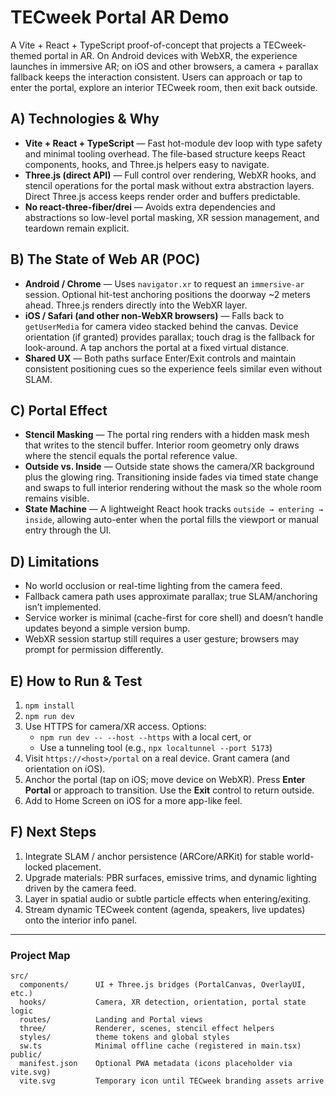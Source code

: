 # TECweek Portal AR Demo

A Vite + React + TypeScript proof-of-concept that projects a TECweek-themed portal in AR. On Android devices with WebXR, the experience launches in immersive AR; on iOS and other browsers, a camera + parallax fallback keeps the interaction consistent. Users can approach or tap to enter the portal, explore an interior TECweek room, then exit back outside.

## A) Technologies & Why

- **Vite + React + TypeScript** &mdash; Fast hot-module dev loop with type safety and minimal tooling overhead. The file-based structure keeps React components, hooks, and Three.js helpers easy to navigate.
- **Three.js (direct API)** &mdash; Full control over rendering, WebXR hooks, and stencil operations for the portal mask without extra abstraction layers. Direct Three.js access keeps render order and buffers predictable.
- **No react-three-fiber/drei** &mdash; Avoids extra dependencies and abstractions so low-level portal masking, XR session management, and teardown remain explicit.

## B) The State of Web AR (POC)

- **Android / Chrome** — Uses `navigator.xr` to request an `immersive-ar` session. Optional hit-test anchoring positions the doorway ~2 meters ahead. Three.js renders directly into the WebXR layer.
- **iOS / Safari (and other non-WebXR browsers)** — Falls back to `getUserMedia` for camera video stacked behind the canvas. Device orientation (if granted) provides parallax; touch drag is the fallback for look-around. A tap anchors the portal at a fixed virtual distance.
- **Shared UX** — Both paths surface Enter/Exit controls and maintain consistent positioning cues so the experience feels similar even without SLAM.

## C) Portal Effect

- **Stencil Masking** — The portal ring renders with a hidden mask mesh that writes to the stencil buffer. Interior room geometry only draws where the stencil equals the portal reference value.
- **Outside vs. Inside** — Outside state shows the camera/XR background plus the glowing ring. Transitioning inside fades via timed state change and swaps to full interior rendering without the mask so the whole room remains visible.
- **State Machine** — A lightweight React hook tracks `outside → entering → inside`, allowing auto-enter when the portal fills the viewport or manual entry through the UI.

## D) Limitations

- No world occlusion or real-time lighting from the camera feed.
- Fallback camera path uses approximate parallax; true SLAM/anchoring isn’t implemented.
- Service worker is minimal (cache-first for core shell) and doesn’t handle updates beyond a simple version bump.
- WebXR session startup still requires a user gesture; browsers may prompt for permission differently.

## E) How to Run & Test

1. `npm install`
2. `npm run dev`
3. Use HTTPS for camera/XR access. Options:
   - `npm run dev -- --host --https` with a local cert, or
   - Use a tunneling tool (e.g., `npx localtunnel --port 5173`)
4. Visit `https://<host>/portal` on a real device. Grant camera (and orientation on iOS).
5. Anchor the portal (tap on iOS; move device on WebXR). Press **Enter Portal** or approach to transition. Use the **Exit** control to return outside.
6. Add to Home Screen on iOS for a more app-like feel.

## F) Next Steps

1. Integrate SLAM / anchor persistence (ARCore/ARKit) for stable world-locked placement.
2. Upgrade materials: PBR surfaces, emissive trims, and dynamic lighting driven by the camera feed.
3. Layer in spatial audio or subtle particle effects when entering/exiting.
4. Stream dynamic TECweek content (agenda, speakers, live updates) onto the interior info panel.

---

### Project Map

```
src/
  components/      UI + Three.js bridges (PortalCanvas, OverlayUI, etc.)
  hooks/           Camera, XR detection, orientation, portal state logic
  routes/          Landing and Portal views
  three/           Renderer, scenes, stencil effect helpers
  styles/          theme tokens and global styles
  sw.ts            Minimal offline cache (registered in main.tsx)
public/
  manifest.json    Optional PWA metadata (icons placeholder via vite.svg)
  vite.svg         Temporary icon until TECweek branding assets arrive
```
